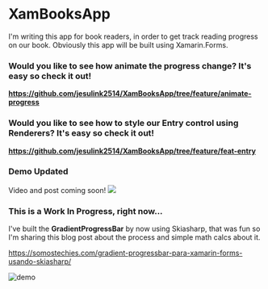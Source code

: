 # XamBooksApp
I'm writing this app for book readers, in order to get track reading progress on our book. Obviously this app will be built using Xamarin.Forms.


### Would you like to see how animate the progress change? It's easy so check it out! 

**https://github.com/jesulink2514/XamBooksApp/tree/feature/animate-progress**

### Would you like to see how to style our Entry control using Renderers? It's easy so check it out! 

**https://github.com/jesulink2514/XamBooksApp/tree/feature/feat-entry**

### Demo Updated
Video and post coming soon!
![](https://github.com/jesulink2514/XamBooksApp/blob/master/BooksUI.gif?raw=true)

### This is a Work In Progress, right now...

I've built the **GradientProgressBar** by now using Skiasharp, that was fun so I'm sharing this blog post about the process and simple math calcs about it.

https://somostechies.com/gradient-progressbar-para-xamarin-forms-usando-skiasharp/

![demo](https://somostechies.com/content/images/2020/01/scroll-demo.gif)



